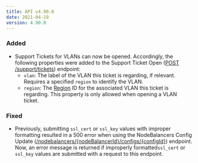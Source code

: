 ```yaml
---
title: API v4.90.0
date: 2021-04-19
version: 4.90.0
---
```


### Added

- Support Tickets for VLANs can now be opened. Accordingly, the following properties were added to the Support Ticket Open ([POST /support/tickets](/docs/api/support/#support-ticket-open)) endpoint:
    - `vlan`: The label of the VLAN this ticket is regarding, if relevant. Requires a specified `region` to identify the VLAN.
    - `region`: The [Region](/docs/api/regions/) ID for the associated VLAN this ticket is regarding. This property is only allowed when opening a VLAN ticket.

### Fixed

- Previously, submitting `ssl_cert` or `ssl_key` values with improper formatting resulted in a 500 error when using the NodeBalancers Config Update ([/nodebalancers/{nodeBalancerId}/configs/{configId}](/docs/api/nodebalancers/#config-update)) endpoint. Now, an error message is returned if improperly formatted`ssl_cert` or `ssl_key` values are submitted with a request to this endpoint.